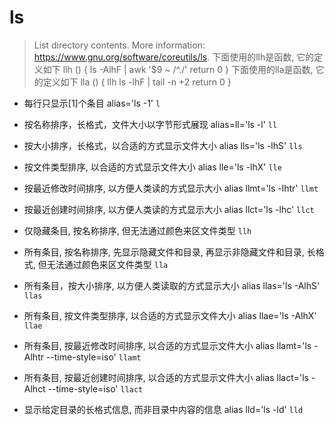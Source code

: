 # ls

> List directory contents.
> More information: <https://www.gnu.org/software/coreutils/ls>.
> 下面使用的llh是函数, 它的定义如下
> llh () {
>    ls -AlhF | awk '$9 ~ /^\./'
>    return 0
> }
> 下面使用的lla是函数, 它的定义如下
> lla () {
>    llh
>    ls -lhF | tail -n +2
>    return 0
> }

- 每行只显示[1]个条目 alias='ls -1'
`l`

- 按名称排序，长格式，文件大小以字节形式展现 alias=ll='ls -l' 
`ll`

- 按大小排序，长格式，以合适的方式显示文件大小 alias lls='ls -lhS'
`lls`

- 按文件类型排序, 以合适的方式显示文件大小 alias lle='ls -lhX'
`lle`

- 按最近修改时间排序, 以方便人类读的方式显示大小 alias llmt='ls -lhtr'
`llmt`

- 按最近创建时间排序, 以方便人类读的方式显示大小 alias llct='ls -lhc'
`llct`

- 仅隐藏条目, 按名称排序,  但无法通过颜色来区文件类型
`llh`

- 所有条目, 按名称排序, 先显示隐藏文件和目录, 再显示非隐藏文件和目录, 长格式, 但无法通过颜色来区文件类型
`lla`

- 所有条目，按大小排序, 以方便人类读取的方式显示大小 alias llas='ls -AlhS'
`llas`

- 所有条目, 按文件类型排序, 以合适的方式显示文件大小 alias llae='ls -AlhX'
`llae`

- 所有条目, 按最近修改时间排序, 以合适的方式显示文件大小 alias llamt='ls -Alhtr --time-style=iso'
`llamt`

- 所有条目, 按最近创建时间排序, 以合适的方式显示文件大小 alias llact='ls -Alhct --time-style=iso'
`llact`

- 显示给定目录的长格式信息, 而非目录中内容的信息 alias lld='ls -ld'
`lld`

